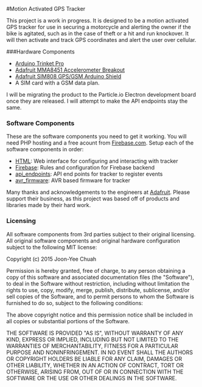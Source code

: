 #Motion Activated GPS Tracker

This project is a work in progress. It is designed to be a motion activated GPS tracker for use in securing a motorcycle and alerting the owner if the bike is agitated, such as in the case of theft or a hit and run knockover. It will then activate and track GPS coordinates and alert the user over cellular.

###Hardware Components
- [Arduino Trinket Pro](https://www.adafruit.com/products/2000)
- [Adafruit MMA8451 Accelerometer Breakout](https://www.adafruit.com/product/2019)
- [Adafruit SIM808 GPS/GSM Arduino Shield](https://www.adafruit.com/products/2542)
- A SIM card with a GSM data plan.

I will be migrating the product to the Particle.io Electron development board once they are released. I will attempt to make the API endpoints stay the same.

### Software Components

These are the software components you need to get it working. You will need PHP hosting and a free acount from [Firebase.com](http://firebase.com). Setup each of the software components in order:

- [HTML](./html): Web interface for configuring and interacting with tracker
- [Firebase](./firebase): Rules and configuration for Firebase backend
- [api_endpoints](./api_endpoints): API end points for tracker to register events
- [avr_firmware](./avr_firmware): AVR based firmware for tracker

Many thanks and acknowledgements to the engineers at [Adafruit](http://www.adafruit.com). Please support their business, as this project was based off of products and libraries made by their hard work.

### Licensing

All software components from 3rd parties subject to their original licensing. All original software components and original hardware configuration subject to the following MIT license:

Copyright (c) 2015 Joon-Yee Chuah

Permission is hereby granted, free of charge, to any person obtaining a copy of this software and associated documentation files (the "Software"), to deal in the Software without restriction, including without limitation the rights to use, copy, modify, merge, publish, distribute, sublicense, and/or sell copies of the Software, and to permit persons to whom the Software is furnished to do so, subject to the following conditions:

The above copyright notice and this permission notice shall be included in all copies or substantial portions of the Software.

THE SOFTWARE IS PROVIDED "AS IS", WITHOUT WARRANTY OF ANY KIND, EXPRESS OR IMPLIED, INCLUDING BUT NOT LIMITED TO THE WARRANTIES OF MERCHANTABILITY, FITNESS FOR A PARTICULAR PURPOSE AND NONINFRINGEMENT. IN NO EVENT SHALL THE AUTHORS OR COPYRIGHT HOLDERS BE LIABLE FOR ANY CLAIM, DAMAGES OR OTHER LIABILITY, WHETHER IN AN ACTION OF CONTRACT, TORT OR OTHERWISE, ARISING FROM, OUT OF OR IN CONNECTION WITH THE SOFTWARE OR THE USE OR OTHER DEALINGS IN THE SOFTWARE.